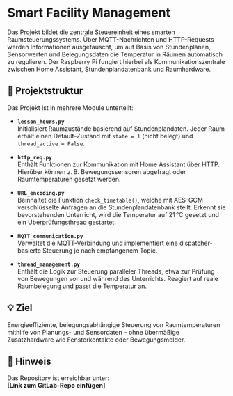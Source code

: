 # Smart Facility Management

Das Projekt bildet die zentrale Steuereinheit eines smarten Raumsteuerungssystems. Über MQTT-Nachrichten und HTTP-Requests werden Informationen ausgetauscht, um auf Basis von Stundenplänen, Sensorwerten und Belegungsdaten die Temperatur in Räumen automatisch zu regulieren. Der Raspberry Pi fungiert hierbei als Kommunikationszentrale zwischen Home Assistant, Stundenplandatenbank und Raumhardware.

## 🔧 Projektstruktur

Das Projekt ist in mehrere Module unterteilt:

- **`lesson_hours.py`**  
  Initialisiert Raumzustände basierend auf Stundenplandaten. Jeder Raum erhält einen Default-Zustand mit `state = 1` (nicht belegt) und `thread_active = False`.

- **`http_req.py`**  
  Enthält Funktionen zur Kommunikation mit Home Assistant über HTTP. Hierüber können z. B. Bewegungssensoren abgefragt oder Raumtemperaturen gesetzt werden.

- **`URL_encoding.py`**  
  Beinhaltet die Funktion `check_timetable()`, welche mit AES-GCM verschlüsselte Anfragen an die Stundenplandatenbank stellt. Erkennt sie bevorstehenden Unterricht, wird die Temperatur auf 21 °C gesetzt und ein Überprüfungsthread gestartet.

- **`MQTT_communication.py`**  
  Verwaltet die MQTT-Verbindung und implementiert eine dispatcher-basierte Steuerung je nach empfangenem Topic.

- **`thread_management.py`**  
  Enthält die Logik zur Steuerung paralleler Threads, etwa zur Prüfung von Bewegungen vor und während des Unterrichts. Reagiert auf reale Raumbelegung und passt die Temperatur an.

## 💡 Ziel

Energieeffiziente, belegungsabhängige Steuerung von Raumtemperaturen mithilfe von Planungs- und Sensordaten – ohne übermäßige Zusatzhardware wie Fensterkontakte oder Bewegungsmelder.

## 📌 Hinweis

Das Repository ist erreichbar unter:  
**[Link zum GitLab-Repo einfügen]**

